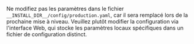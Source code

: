 Ne modifiez pas les paramètres dans le fichier `__INSTALL_DIR__/config/production.yaml`, car il sera remplacé lors de la prochaine mise à niveau. Veuillez plutôt modifier la configuration via l'interface Web, qui stocke les paramètres locaux spécifiques dans un fichier de configuration distinct.